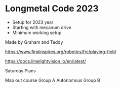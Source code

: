 # Longmetal Code 2023
- Setup for 2023 year
- Starting with mecanum drive
- Minimum working setup


Made by Graham and Teddy

https://www.firstinspires.org/robotics/frc/playing-field

https://docs.limelightvision.io/en/latest/


Saturday Plans

Map out course Group A
Autonomous Group B


